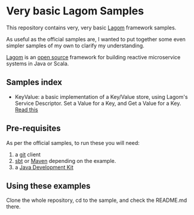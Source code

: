 # Very basic Lagom Samples

This repository contains very, very basic [Lagom](https://www.lagomframework.com/) framework samples.

As useful as the official samples are, I wanted to put together some even simpler samples of my own to clarify my understanding.

[Lagom](https://www.lagomframework.com/) is an [open source](https://github.com/lagom/lagom) framework for building reactive microservice systems in Java or Scala.

## Samples index

* KeyValue: a basic implementation of a Key/Value store, using Lagom's Service Descriptor. Set a Value for a Key, and Get a Value for a Key. [Read this](keyvalue/README.md)

## Pre-requisites

As per the official samples, to run these you will need:

1. a [git](https://git-scm.com/downloads) client
2. [sbt](http://www.scala-sbt.org/download.html) or [Maven](https://maven.apache.org/install.html) depending on the example.
3. a [Java Development Kit](http://www.oracle.com/technetwork/java/javase/downloads/index.html)

## Using these examples

Clone the whole repository, cd to the sample, and check the README.md there.

